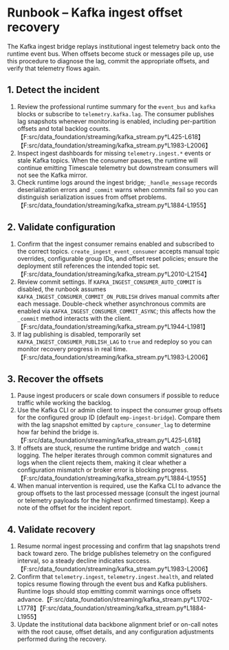 # Runbook – Kafka ingest offset recovery

The Kafka ingest bridge replays institutional ingest telemetry back onto the
runtime event bus.  When offsets become stuck or messages pile up, use this
procedure to diagnose the lag, commit the appropriate offsets, and verify that
telemetry flows again.

## 1. Detect the incident

1. Review the professional runtime summary for the `event_bus` and `kafka` blocks
   or subscribe to `telemetry.kafka.lag`.  The consumer publishes lag snapshots
   whenever monitoring is enabled, including per-partition offsets and total
   backlog counts.【F:src/data_foundation/streaming/kafka_stream.py†L425-L618】【F:src/data_foundation/streaming/kafka_stream.py†L1983-L2006】
2. Inspect ingest dashboards for missing `telemetry.ingest.*` events or stale
   Kafka topics.  When the consumer pauses, the runtime will continue emitting
   Timescale telemetry but downstream consumers will not see the Kafka mirror.
3. Check runtime logs around the ingest bridge; `_handle_message` records
   deserialization errors and `_commit` warns when commits fail so you can
   distinguish serialization issues from offset problems.【F:src/data_foundation/streaming/kafka_stream.py†L1884-L1955】

## 2. Validate configuration

1. Confirm that the ingest consumer remains enabled and subscribed to the correct
   topics.  `create_ingest_event_consumer` accepts manual topic overrides,
   configurable group IDs, and offset reset policies; ensure the deployment still
   references the intended topic set.【F:src/data_foundation/streaming/kafka_stream.py†L2010-L2154】
2. Review commit settings.  If `KAFKA_INGEST_CONSUMER_AUTO_COMMIT` is disabled,
   the runbook assumes `KAFKA_INGEST_CONSUMER_COMMIT_ON_PUBLISH` drives manual
   commits after each message.  Double-check whether asynchronous commits are
   enabled via `KAFKA_INGEST_CONSUMER_COMMIT_ASYNC`; this affects how the
   `_commit` method interacts with the client.【F:src/data_foundation/streaming/kafka_stream.py†L1944-L1981】
3. If lag publishing is disabled, temporarily set `KAFKA_INGEST_CONSUMER_PUBLISH_LAG`
   to `true` and redeploy so you can monitor recovery progress in real time.【F:src/data_foundation/streaming/kafka_stream.py†L1983-L2006】

## 3. Recover the offsets

1. Pause ingest producers or scale down consumers if possible to reduce traffic
   while working the backlog.
2. Use the Kafka CLI or admin client to inspect the consumer group offsets for
   the configured group ID (default `emp-ingest-bridge`).  Compare them with the
   lag snapshot emitted by `capture_consumer_lag` to determine how far behind the
   bridge is.【F:src/data_foundation/streaming/kafka_stream.py†L425-L618】
3. If offsets are stuck, resume the runtime bridge and watch `_commit` logging.
   The helper iterates through common commit signatures and logs when the client
   rejects them, making it clear whether a configuration mismatch or broker error
   is blocking progress.【F:src/data_foundation/streaming/kafka_stream.py†L1884-L1955】
4. When manual intervention is required, use the Kafka CLI to advance the group
   offsets to the last processed message (consult the ingest journal or telemetry
   payloads for the highest confirmed timestamp).  Keep a note of the offset for
   the incident report.

## 4. Validate recovery

1. Resume normal ingest processing and confirm that lag snapshots trend back
   toward zero.  The bridge publishes telemetry on the configured interval, so a
   steady decline indicates success.【F:src/data_foundation/streaming/kafka_stream.py†L1983-L2006】
2. Confirm that `telemetry.ingest`, `telemetry.ingest.health`, and related topics
   resume flowing through the event bus and Kafka publishers.  Runtime logs should
   stop emitting commit warnings once offsets advance.【F:src/data_foundation/streaming/kafka_stream.py†L1702-L1778】【F:src/data_foundation/streaming/kafka_stream.py†L1884-L1955】
3. Update the institutional data backbone alignment brief or on-call notes with
   the root cause, offset details, and any configuration adjustments performed
   during the recovery.
